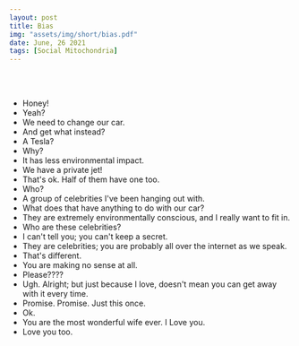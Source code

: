 ```yaml
---
layout: post
title: Bias
img: "assets/img/short/bias.pdf"
date: June, 26 2021
tags: [Social Mitochondria]
---
```

  
<br><br>
<div align="left">

- Honey!<br>
- Yeah?<br>
- We need to change our car.<br>
- And get what instead?<br>
- A Tesla?<br>
- Why?<br>
- It has less environmental impact.<br>
- We have a private jet!<br>
- That's ok. Half of them have one too.<br>
- Who?<br>
- A group of celebrities I've been hanging out with.<br> 
- What does that have anything to do with our car?<br>
- They are extremely environmentally conscious, and I really want to fit in.<br> 
- Who are these celebrities?<br>
- I can't tell you; you can't keep a secret.<br>
- They are celebrities; you are probably all over the internet as we speak.<br> 
- That's different.<br>
- You are making no sense at all.<br> 
- Please????<br>
- Ugh. Alright; but just because I love, doesn't mean you can get away with it every time.<br> 
- Promise. Promise. Just this once. <br>
- Ok. <br>
- You are the most wonderful wife ever. I Love you.<br>
- Love you too. <br>




</div>
<br><br>
<br><br>
<br><br>
<br><br>
<br><br>
<br><br>  
